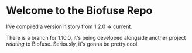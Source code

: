 # Welcome to the Biofuse Repo

I've compiled a version history from 1.2.0 => current.

There is a branch for 1.10.0, it's being developed alongside another project *relating* to Biofuse.
Seriously, it's gonna be pretty cool.
